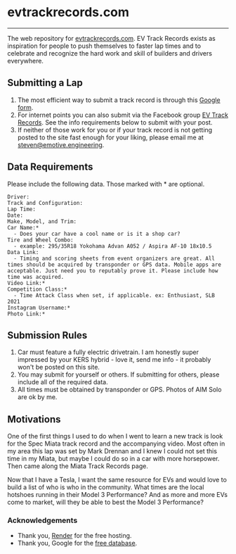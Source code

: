 # evtrackrecords.com

---

The web repository for [evtrackrecords.com](https://evtrackrecords.com). EV Track Records exists as inspiration for people to push themselves to faster lap times and to celebrate and recognize the hard work and skill of builders and drivers everywhere.

## Submitting a Lap

1. The most efficient way to submit a track record is through this [Google form](https://forms.gle/sTfyUc7Ubnn4XPyM6).
2. For internet points you can also submit via the Facebook group [EV Track Records](https://www.facebook.com/groups/1635756253489735). See the info requirements below to submit with your post.
3. If neither of those work for you or if your track record is not getting posted to the site fast enough for your liking, please email me at [steven@emotive.engineering](mailto:steven@emotive.engineering).

## Data Requirements

Please include the following data. Those marked with * are optional.

```
Driver: 
Track and Configuration:
Lap Time:
Date:
Make, Model, and Trim: 
Car Name:* 
  - Does your car have a cool name or is it a shop car?
Tire and Wheel Combo: 
  - example: 295/35R18 Yokohama Advan A052 / Aspira AF-10 18x10.5
Data Link:
  - Timing and scoring sheets from event organizers are great. All times should be acquired by transponder or GPS data. Mobile apps are acceptable. Just need you to reputably prove it. Please include how time was acquired.
Video Link:*
Competition Class:*
  - Time Attack Class when set, if applicable. ex: Enthusiast, SLB 2021
Instagram Username:*
Photo Link:*
```

## Submission Rules

1. Car must feature a fully electric drivetrain. I am honestly super impressed by your KERS hybrid - love it, send me info - it probably won't be posted on this site.
2. You may submit for yourself or others. If submitting for others, please include all of the required data.
3. All times must be obtained by transponder or GPS. Photos of AIM Solo are ok by me.

## Motivations

One of the first things I used to do when I went to learn a new track is look for the Spec Miata track record and the accompanying video. Most often in my area this lap was set by Mark Drennan and I knew I could not set this time in my Miata, but maybe I could do so in a car with more horsepower. Then came along the Miata Track Records page.

Now that I have a Tesla, I want the same resource for EVs and would love to build a list of who is who in the community. What times are the local hotshoes running in their Model 3 Performance? And as more and more EVs come to market, will they be able to best the Model 3 Performance?

### Acknowledgements

- Thank you, [Render](https://render.com/) for the free hosting.
- Thank you, Google for the [free database](https://docs.google.com/spreadsheets/d/1eWu3GgVJO_mWu6g1xuEgTjM4p1x4gUh5rznC157VISA/edit?usp=sharing).
